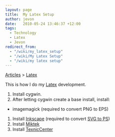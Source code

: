 ```yaml
---
layout: page
title:  My Latex Setup
author: jevon
date:   2010-05-24 13:46:37 +12:00
tags:
  - Technology
  - Latex
  - Jevon
redirect_from:
  - "/wiki/my_latex_setup"
  - "/wiki/My Latex Setup"
  - "/wiki/my latex setup"
---
```


[Articles](Articles.md) > [Latex](Latex.md)

This is how I do my [Latex](Latex.md) development.

1. Install cygwin.
1. After letting cygwin create a base install, install:
  * imagemagick (required to convert PNG to EPS)
1. Install <a href="http://www.inkscape.org">Inkscape</a> (required to convert [SVG to PS](SVG_in_Latex.md))
1. Install <a href="http://www.miktex.org/2.7/setup">Miktek</a>
1. Install <a href="http://www.toolscenter.org/">TexnicCenter</a>
